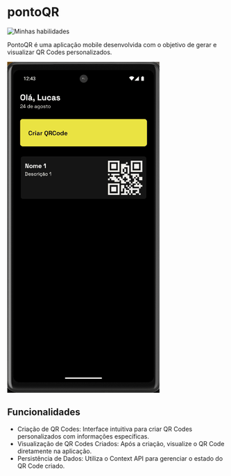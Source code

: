 # pontoQR

![Minhas habilidades](https://skillicons.dev/icons?i=ts,react,tailwind)

PontoQR é uma aplicação mobile desenvolvida com o objetivo de gerar e visualizar QR Codes personalizados.

![alt text](assets/images/animacaoTela.gif)

## Funcionalidades

- Criação de QR Codes: Interface intuitiva para criar QR Codes personalizados com informações específicas.
- Visualização de QR Codes Criados: Após a criação, visualize o QR Code diretamente na aplicação.
- Persistência de Dados: Utiliza o Context API para gerenciar o estado do QR Code criado.
